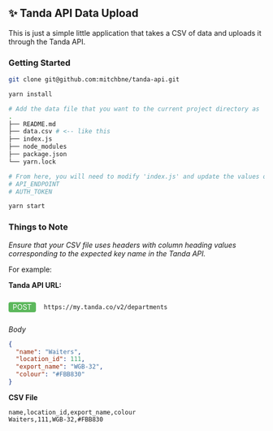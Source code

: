## ✨ Tanda API Data Upload
This is just a simple little application that takes a CSV of data and uploads it through the Tanda API.

### Getting Started
```bash
git clone git@github.com:mitchbne/tanda-api.git

yarn install

# Add the data file that you want to the current project directory as 'data.csv'
.
├── README.md
├── data.csv # <-- like this
├── index.js
├── node_modules
├── package.json
└── yarn.lock

# From here, you will need to modify 'index.js' and update the values of the these two variables:
# API_ENDPOINT
# AUTH_TOKEN

yarn start
```

### Things to Note

_Ensure that your CSV file uses headers with column heading values corresponding to the expected key name in the Tanda API._

For example:

**Tanda API URL:**

<div style="display: flex; align-items: center">
<div style="background: #5cb85c; display: inline; color: white; padding: 0.1rem 0.5rem; border-radius: 0.25rem; height: max-content; margin-right: 1rem">POST</div>

```https://my.tanda.co/v2/departments```
</div>

_Body_

```json
{
  "name": "Waiters",
  "location_id": 111,
  "export_name": "WGB-32",
  "colour": "#FBB830"
}
```

**CSV File**
```csv
name,location_id,export_name,colour
Waiters,111,WGB-32,#FBB830
```

